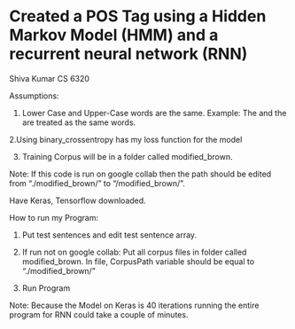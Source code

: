 # Created a POS Tag using a Hidden Markov Model (HMM) and a recurrent neural network (RNN)
Shiva Kumar
CS 6320

Assumptions:
1. Lower Case and Upper-Case words are the same. 
Example: The and the are treated as the same words.

2.Using binary_crossentropy has my loss function for 
the model

3. Training Corpus will be in a folder called 
modified_brown.

Note: If this code is run on google collab then the 
path should be edited from “./modified_brown/” to 
“/modified_brown/”.

Have Keras, Tensorflow downloaded.

How to run my Program:
1. Put test sentences and edit test sentence array.

2. If run not on google collab:
Put all corpus files in folder called modified_brown.
In file, CorpusPath variable should be equal to 
“./modified_brown/”

3. Run Program

Note: Because the Model on Keras is 40 iterations 
running the entire program for RNN could take a 
couple of minutes. 

